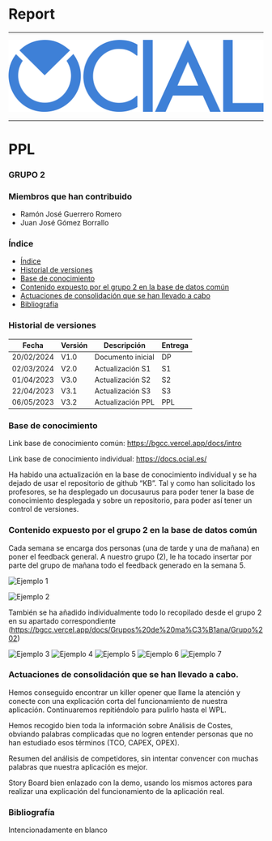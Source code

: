 # Report
---

<MDXLayout>
  <img src="https://github.com/ispp-2324-ocial/KB/blob/main/assets/Texto_Ocial.png?raw=true" alt="Texto_Ocial" className="img-centered img-custom-height" />
</MDXLayout>

---

# PPL

### GRUPO 2

### Miembros que han contribuido


- Ramón José Guerrero Romero
- Juan José Gómez Borrallo


### Índice

- [Índice](#índice)
- [Historial de versiones](#historial-de-versiones)
- [Base de conocimiento](#base-de-conocimiento)
- [Contenido expuesto por el grupo 2 en la base de datos común](#contenido-expuesto-por-el-grupo-2-en-la-base-de-datos-común)
- [Actuaciones de consolidación que se han llevado a cabo](#actuaciones-de-consolidación-que-se-han-llevado-a-cabo)
- [Bibliografía](#bibliografía)

### Historial de versiones
| Fecha | Versión | Descripción | Entrega |
|--------------|--------------|--------------|--------------|
|   20/02/2024     | V1.0     |  Documento inicial   | DP|
|     02/03/2024   |  V2.0    |    Actualización S1 | S1
|     01/04/2023  |    V3.0 |   Actualización S2 | S2
|     22/04/2023  |    V3.1 |   Actualización S3 | S3
|     06/05/2023  |    V3.2 |   Actualización PPL | PPL


### Base de conocimiento

Link base de conocimiento común: https://bgcc.vercel.app/docs/intro 

Link base de conocimiento individual: https://docs.ocial.es/ 

Ha habido una actualización en la base de conocimiento individual y se ha dejado de usar el repositorio de github “KB”. Tal y como han solicitado los profesores, se ha desplegado un docusaurus para poder tener la base de conocimiento desplegada y sobre un repositorio, para poder así tener un control de versiones.

### Contenido expuesto por el grupo 2 en la base de datos común

Cada semana se encarga dos personas (una de tarde y una de mañana) en poner el feedback general. A nuestro grupo (2), le ha tocado insertar por parte del grupo de mañana todo el feedback generado en la semana 5. 

![Ejemplo 1](https://i.gyazo.com/4f65d1f1355a0dbb45168e7a0505acf3.png)

![Ejemplo 2](https://i.gyazo.com/9bb4589cbd110a8052f82df9b718f391.png)


También se ha añadido individualmente todo lo recopilado desde el grupo 2 en su apartado correspondiente (https://bgcc.vercel.app/docs/Grupos%20de%20ma%C3%B1ana/Grupo%202)

![Ejemplo 3](https://i.gyazo.com/95dc3c411151771600ce6ada671c4fc4.png)
![Ejemplo 4](https://i.gyazo.com/c8d252fb9ed7466d0d070cf468efe1af.png)
![Ejemplo 5](https://i.gyazo.com/6e325202e208dded9d9c62781a265006.png)
![Ejemplo 6](https://i.gyazo.com/3fba731989100722bc1c097702895053.png)
![Ejemplo 7](https://i.gyazo.com/5e79e672b6c97ab7d42aa48f6ac99d62.png)

### Actuaciones de consolidación que se han llevado a cabo. 

Hemos conseguido encontrar un killer opener que llame la atención y conecte con una explicación corta del funcionamiento de nuestra aplicación. Continuaremos repitiéndolo para pulirlo hasta el WPL.

Hemos recogido bien toda la información sobre Análisis de Costes, obviando palabras complicadas que no logren entender personas que no han estudiado esos términos (TCO, CAPEX, OPEX).

Resumen del análisis de competidores, sin intentar convencer con muchas palabras que nuestra aplicación es mejor.

Story Board bien enlazado con la demo, usando los mismos actores para realizar una explicación del funcionamiento de la aplicación real.

### Bibliografía

Intencionadamente en blanco